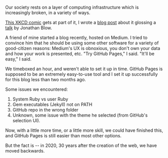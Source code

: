 Our society rests on a layer of computing infrastructure which is increasingly broken, in a variety of ways.

[This XKCD comic](https://xkcd.com/2347/) gets at part of it, I wrote a [blog post](https://louispotok.com/civilizational-memory-and-resilient-knowledge/) about it glossing a [talk](https://www.youtube.com/watch?v=pW-SOdj4Kkk) by Jonathan Blow. 

A friend of mine started a blog recently, hosted on Medium. I tried to convince him that he should be using some other software for a variety of good-citizen reasons: Medium's UX is obnoxious, you don't own your data and how your work is presented, etc. "Try GitHub Pages," I said. "It'll be easy," I said.

We timeboxed an hour, and weren't able to set it up in time. GitHub Pages is supposed to be an extremely easy-to-use tool and I set it up successfully for this blog less than two months ago.

Some issues we encountered:

1. System Ruby vs user Ruby
1. Gem executables (Jekyll) not on PATH
1. GitHub repo in the wrong folder
1. Unknown, some issue with the theme he selected (from GitHub's selection UI).

Now, with a little more time, or a little more skill, we could have finished this, and GitHub Pages is still easier than most other options.

But the fact is -- in 2020, 30 years after the creation of the web, we have moved backwards.
